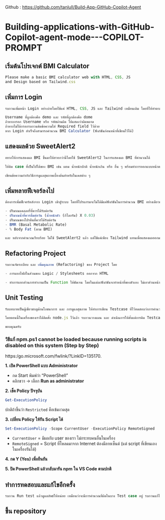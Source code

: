 Github : 
https://github.com/tanlull/Build-App-GitHub-Copilot-Agent

# Building-applications-with-GitHub-Copilot-agent-mode---COPILOT-PROMPT

## เริ่มต้นโปรเจกต์ BMI Calculator

```jsx
Please make a basic BMI calculator web with HTML, CSS, JS
and Design based on Tailwind.css
```

## เพิ่มการ Login

```jsx
รบกวนเพิ่มหน้า Login อย่างง่ายโดยใช้แค่ HTML, CSS, JS และ Tailwind เหมือนเดิม โดยที่ให้ทำตามเงื่อนไขดังนี้

Username ที่ถูกต้องคือ demo และ รหัสที่ถูกต้องคือ dome
ถ้าหากกรอก Username หรือ รหัสผ่านผิด ให้แสดงว่าผิดพลาด
ถ้าหากไม่ได้กรอกรบกวนคิดข้อความใส่ Required field ไว้ด้วย
หาก Login สำเร็จถึงสามารถคำนวณ BMI Calculator (ฟังก์ชันก่อนหน้าที่เขียนไว้ได้)
```

## แสดงผลด้วย SweetAlert2

```jsx
อยากให้การแสดงผล BMI ขึ้นมาให้สวยกว่านี้โดยใช้ SweetAlert2 ในการแสดงผล BMI ที่คำนวณได้

ให้คิด case ที่เป็นไปได้ของ BMI เช่น ผอม น้ำหนักปกติ น้ำหนักเกิน หรือ อื่น ๆ พร้อมทำการออกแบบหน้าตา Alert ให้เหมาะสมกับผลที่ได้

เขียนข้อความกำกับวิธีการดูแลสุขภาพเบื้องต้นสำหรับในเคสต่าง ๆ
```

## เพิ่มหลายฟีเจอร์ลงไป

```jsx
ต้องการเพิ่มฟีเจอร์หลังจาก Login เข้าสู่ระบบ โดยที่โปรแกรมจะไม่ได้มีแค่ฟังก์ชันในการคำนวณ BMI อย่างเดียวแล้ว แต่ยังสามารถคำนวณด้านสุขภาพอย่างอื่นได้ เช่น

- ปริมาณแคลลอรี่ที่ควรได้รับต่อวัน
- ปริมาณน้ำที่ควรดื่มต่อวัน (น้ำหนักตัว (กิโลกรัม) X 0.03)
- ปริมาณของโปรตีนที่ควรได้รับต่อวัน
- BMR (Basal Metabolic Rate)
- % Body Fat (ตาม BMI)

และ หลังจากคำนวณเรียบร้อย ไม่ใช้ SweetAlert2 แล้ว แต่ใช้แค่เพียง Tailwind แทนเพื่อแสดงผลออกมาในรูปแบบ Dashboard เกี่ยวกับข้อมูลสุขภาพของเรา
```

## Refactoring Project

```jsx
รบกวนจัดระเบียบ และ เพิ่มคุณภาพ (Refactoring) ของ Project โดย

- การแยกไฟล์ในส่วนของ Logic / Stylesheets ออกจาก HTML 

- ทำการแยกส่วนการทำงานเป็น Function ให้ชัดเจน โดยในแต่ละฟังก์ชันจะทำหน้าที่ของตัวเอง ไม่เอาส่วนหน้าตามารวมกับ Logic เพื่อให้สามารถทำการ Unit Test ได้
```

## Unit Testing

```jsx
รับบทบาทเป็นผู้เชี่ยวชาญด้านโภชนาการ และ การดูแลสุขภาพ ให้ทำการเขียน Testcase ที่ไว้ทดสอบว่าการคำนวณต่าง ๆ ที่พัฒนาขึ้นนั้นถูกต้องหรือไม่

โดยตอนนี้ในเครื่องของเราได้ติดตั้ง node.js ไว้แล้ว รบกวนวางแผน และ ดำเนินการให้ตั้งแต่การคิด Testcase จนถึง การสร้าง Testcase บน Project ให้หน่อย

ขอบคุณครับ
```

### วิธีแก้ npm.ps1 cannot be loaded because running scripts is disabled on this system (Step by Step)

https:/go.microsoft.com/fwlink/?LinkID=135170.

**1. เปิด PowerShell แบบ Administrator**

- กด Start พิมพ์ว่า “PowerShell”
- คลิกขวา → เลือก **Run as administrator**

**2. เช็ค Policy ปัจจุบัน**

```powershell
Get-ExecutionPolicy
```

ปกติถ้าขึ้นว่า `Restricted` คือเข้มงวดสุด

**3. เปลี่ยน Policy ให้รัน Script ได้**

```powershell
Set-ExecutionPolicy -Scope CurrentUser -ExecutionPolicy RemoteSigned
```

- `CurrentUser` = มีผลกับ user ของเรา ไม่กระทบคนอื่นในเครื่อง
- `RemoteSigned` = Script ที่โหลดมาจาก Internet ต้องมีลายเซ็นต์ (แต่ script ที่เขียนเองในเครื่องรันได้)

**4. กด Y (Yes) เพื่อยืนยัน**

**5. ปิด PowerShell แล้วกลับมารัน npm ใน VS Code ตามปกติ**

## ทำการทดสอบและแก้ไขอีกครั้ง

```jsx
รบกวน Run test แล้วดูผลลัพธ์ให้หน่อย เหมือนว่าจะมีการคำนวณที่ผิดในบาง Test case อยู่ รบกวนแก้ไขให้ด้วย
```

## ขึ้น repository